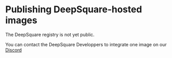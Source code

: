 # Publishing DeepSquare-hosted images

The DeepSquare registry is not yet public.

You can contact the DeepSquare Developpers to integrate one image on our [Discord](https://discord.gg/8XXDR4MAzy)
